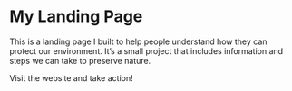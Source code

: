 # My Landing Page

This is a landing page I built to help people understand how they can protect our environment. It’s a small project that includes information and steps we can take to preserve nature.

Visit the website and take action!
